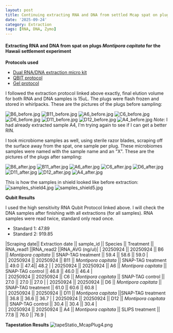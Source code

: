```yaml
---
layout: post
title: Continuing extracting RNA and DNA from settled Mcap spat on plugs, Hawaii - 092425
date: '2025-09-24'
category: Extraction
tags: [RNA, DNA, Zymo]
---
```


#### Extracting RNA and DNA from spat on plugs _Montipora capitata_ for the Hawaii settlement experiment

**Protocols used**

- [Dual RNA/DNA extraction micro kit](https://fscucchia-labnotebooks.github.io/FScucchia_Putnam_Lab_Notebook/DNA-RNA-extraction-Zymo-micro-kit/)
- [QBIT protocol](https://github.com/meschedl/MESPutnam_Open_Lab_Notebook/blob/master/_posts/2019-03-08-Qubit-Protocol.md)
- [Gel protocol](https://github.com/Kterpis/Putnam_Lab_Notebook/blob/master/_posts/2021-10-08-20211008-RNA-DNA-extractions-from-E5-project.md)

I followed the extraction protocol linked above exactly, final elution volume for both RNA and DNA samples is 15uL. 
The plugs were flash frozen and stored in whirlpacks. These are the pictures of the plugs before sampling:

![B6_before.jpg](https://github.com/FScucchia-LabNotebooks/FScucchia_Putnam_Lab_Notebook/blob/master/images/B6_before.jpg)
![B11_before.jpg](https://github.com/FScucchia-LabNotebooks/FScucchia_Putnam_Lab_Notebook/blob/master/images/B11_before.jpg?raw=true)
![A6_before.jpg](https://github.com/FScucchia-LabNotebooks/FScucchia_Putnam_Lab_Notebook/blob/master/images/A6_before.jpg?raw=true)
![C6_before.jpg](https://github.com/FScucchia-LabNotebooks/FScucchia_Putnam_Lab_Notebook/blob/master/images/C6_before.jpg?raw=true)
![D6_before.jpg](https://github.com/FScucchia-LabNotebooks/FScucchia_Putnam_Lab_Notebook/blob/master/images/D6_before.jpg?raw=true)
![D11_before.jpg](https://github.com/FScucchia-LabNotebooks/FScucchia_Putnam_Lab_Notebook/blob/master/images/D11_before.jpg?raw=true)
![D12_before.jpg](https://github.com/FScucchia-LabNotebooks/FScucchia_Putnam_Lab_Notebook/blob/master/images/D12_before.jpg?raw=true)
![A4_before.jpg](https://github.com/FScucchia-LabNotebooks/FScucchia_Putnam_Lab_Notebook/blob/master/images/A4_before.jpg?raw=true)
_Note_: I had already extracted sample A4, I'm trying again to see if I can get a better RIN.

I took microbiome samples as well, using sterile razor blades, scraping off the surface away from the spat, one sample per plug. These microbiomes samples were named with the sample name and an "X". These are the pictures of the plugs after sampling:

![B6_after.jpg](https://github.com/FScucchia-LabNotebooks/FScucchia_Putnam_Lab_Notebook/blob/master/images/B6_after.jpg?raw=true)
![B11_after.jpg](https://github.com/FScucchia-LabNotebooks/FScucchia_Putnam_Lab_Notebook/blob/master/images/B11_after.jpg?raw=true)
![A6_after.jpg](https://github.com/FScucchia-LabNotebooks/FScucchia_Putnam_Lab_Notebook/blob/master/images/A6_after.jpg?raw=true)
![C6_after.jpg](https://github.com/FScucchia-LabNotebooks/FScucchia_Putnam_Lab_Notebook/blob/master/images/C6_after.jpg?raw=true)
![D6_after.jpg](https://github.com/FScucchia-LabNotebooks/FScucchia_Putnam_Lab_Notebook/blob/master/images/D6_after.jpg?raw=true)
![D11_after.jpg](https://github.com/FScucchia-LabNotebooks/FScucchia_Putnam_Lab_Notebook/blob/master/images/D11_after.jpg?raw=true)
![D12_after.jpg](https://github.com/FScucchia-LabNotebooks/FScucchia_Putnam_Lab_Notebook/blob/master/images/D12_after.jpg?raw=true)
![A4_after.jpg](https://github.com/FScucchia-LabNotebooks/FScucchia_Putnam_Lab_Notebook/blob/master/images/A4_after.jpg?raw=true)

This is how the samples in shield looked like before extraction:
![samples_shield4.jpg](https://github.com/FScucchia-LabNotebooks/FScucchia_Putnam_Lab_Notebook/blob/master/images/samples_shield4.jpg?raw=true)
![samples_shield5.jpg](https://github.com/FScucchia-LabNotebooks/FScucchia_Putnam_Lab_Notebook/blob/master/images/samples_shield5.jpg?raw=true)


**Qubit Results**

I used the high sensitivity RNA Qubit Protocol linked above. I will check the DNA samples after finishing with all extractions (for all samples). RNA samples were read twice, standard only read once.

- Standard 1: 47.89
- Standard 2: 919.85

|Scraping date|| Extraction date || sample_id || Species || Treatment || RNA_read1 ||RNA_read2 ||RNA_AVG (ng/ul)|
| 20250924 || 20250924 || B6 || *Montipora capitata*  || SNAP-TAG treatment || 59.4   ||  58.6    || 59.0  |           
| 20250924 || 20250924 || B11  || *Montipora capitata* || SNAP-TAG treatment   ||  49.0 || 47.4|| 48.2  |
| 20250924 || 20250924 || A6 || *Montipora capitata*  || SNAP-TAG control  || 46.8 || 46.0  || 46.4   |           
| 20250924 || 20250924 || C6  || *Montipora capitata* || SNAP-TAG control  || 27.0 || 27.0 || 27.0  |
| 20250924 || 20250924 || D6 || *Montipora capitata*  || SNAP-TAG treatment  || 61.0  || 60.6  || 60.8  |           
| 20250924 || 20250924 || D11  || *Montipora capitata* ||SNAP-TAG treatment   || 36.8 || 36.6 || 36.7   |
| 20250924 || 20250924 || D12 || *Montipora capitata*  || SNAP-TAG control  || 30.4 || 30.4 || 30.4 |           
| 20250924 || 20250924 || A4  || *Montipora capitata* || SLIPS treatment  || 77.8 || 76.0 || 76.9   |

**Tapestation Results**
![tapeStatio_McapPlug4.png](https://github.com/FScucchia-LabNotebooks/FScucchia_Putnam_Lab_Notebook/blob/master/images/tapeStatio_McapPlug4.png?raw=true)




